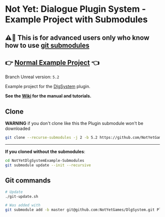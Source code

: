 # Not Yet: Dialogue Plugin System - Example Project with Submodules

## ⚠🚨 This is for advanced users only who know how to use [git submodules](https://www.git-scm.com/book/en/v2/Git-Tools-Submodules)

## 👉 [Normal Example Project](https://github.com/NotYetGames/NotYetDlgSystemExample) 👈

Branch Unreal version: `5.2`

Example project for the [DlgSystem](https://github.com/NotYetGames/DlgSystem/) plugin.

**See the [Wiki](https://github.com/NotYetGames/DlgSystem/wiki) for the manual and tutorials.**

## Clone

**WARNING** if you don't clone like this the Plugin submodule won't be downloaded

```sh
git clone --recurse-submodules -j 2 -b 5.2 https://github.com/NotYetGames/NotYetDlgSystemExample-Submodules.git
```

---
**If you cloned without the submodules**:

```sh
cd NotYetDlgSystemExample-Submodules
git submodule update --init --recursive
```


## Git commands
```sh
# Update
./git-update.sh

# Was added with
git submodule add -b master git@github.com:NotYetGames/DlgSystem.git Plugins/DlgSystem
```
